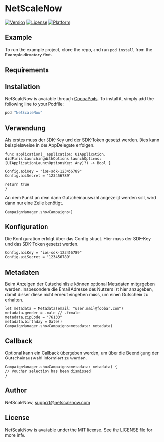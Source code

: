 # NetScaleNow

[![Version](https://img.shields.io/cocoapods/v/NetScaleNow.svg?style=flat)](http://cocoapods.org/pods/NetScaleNow)
[![License](https://img.shields.io/cocoapods/l/NetScaleNow.svg?style=flat)](http://cocoapods.org/pods/NetScaleNow)
[![Platform](https://img.shields.io/cocoapods/p/NetScaleNow.svg?style=flat)](http://cocoapods.org/pods/NetScaleNow)

## Example

To run the example project, clone the repo, and run `pod install` from the Example directory first.

## Requirements

## Installation

NetScaleNow is available through [CocoaPods](http://cocoapods.org). To install
it, simply add the following line to your Podfile:

```ruby
pod "NetScaleNow"
```

## Verwendung
Als erstes muss der SDK-Key und der SDK-Token gesetzt werden. Dies kann beispielsweise in der AppDelegate erfolgen.

```
func application(_ application: UIApplication, 
didFinishLaunchingWithOptions launchOptions: [UIApplicationLaunchOptionsKey: Any]?) -> Bool {

Config.apiKey = "ios-sdk-123456789"
Config.apiSecret = "123456789"

return true
}
```

An dem Punkt an dem dann Gutscheinauswahl angezeigt werden soll, wird dann nur eine Zeile benötigt.

```
CampaignManager.showCampaigns()
```

## Konfiguration
Die Konfiguration erfolgt über das Config struct. Hier muss der SDK-Key und das SDK-Token gesetzt werden.

```
Config.apiKey = "ios-sdk-123456789"
Config.apiSecret = "123456789"
```

## Metadaten
Beim Anzeigen der Gutscheinliste können optional Metadaten mitgegeben werden. Insbesondere die Email Adresse des Nutzers ist hier anzugeben, damit dieser diese nicht erneut eingeben muss, um einen Gutschein zu erhalten.

```
let metadata = Metadata(email: "user.mail@foobar.com")
metadata.gender = .male // .female
metadata.zipCode = "76133"
metadata.birthday = Date()
CampaignManager.showCampaigns(metadata: metadata)
```

## Callback
Optional kann ein Callback übergeben werden, um über die Beendigung der Gutscheinauswahl informiert zu werden.

```
CampaignManager.showCampaigns(metadata: metadata) {
// Voucher selection has been dismissed 
}
```

## Author

NetScaleNow, support@netscalenow.com

## License

NetScaleNow is available under the MIT license. See the LICENSE file for more info.
